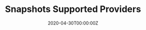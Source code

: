 ---
date: "2020-04-30T00:00:00Z"
lastmod: "2020-04-30T00:00:00Z"
title: "Snapshots Supported Providers"
weight: "2"
redirect: "https://velero.io/docs/v1.3.2/supported-providers/"
isHidden: true
---